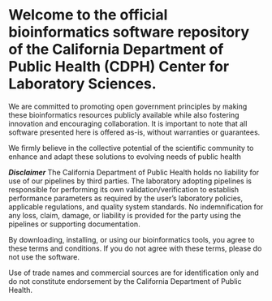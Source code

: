 # Welcome to the official bioinformatics software repository of the California Department of Public Health (CDPH) Center for Laboratory Sciences.

We are committed to promoting open government principles by making these bioinformatics resources publicly available while also fostering innovation and encouraging collaboration. It is important to note that all software presented here is offered as-is, without warranties or guarantees.

We firmly believe in the collective potential of the scientific community to enhance and adapt these solutions to evolving needs of public health


***Disclaimer***
The California Department of Public Health holds no liability for use of our pipelines by third parties. The laboratory adopting pipelines is responsible for performing its own validation/verification to establish performance parameters as required by the user’s laboratory policies, applicable regulations, and quality system standards. No indemnification for any loss, claim, damage, or liability is provided for the party using the pipelines or supporting documentation. 

By downloading, installing, or using our bioinformatics tools, you agree to these terms and conditions. If you do not agree with these terms, please do not use the software. 

Use of trade names and commercial sources are for identification only and do not constitute endorsement by the California Department of Public Health.


<!--
🧙 Remember, you can do mighty things with the power of [Markdown](https://docs.github.com/github/writing-on-github/getting-started-with-writing-and-formatting-on-github/basic-writing-and-formatting-syntax)
-->
